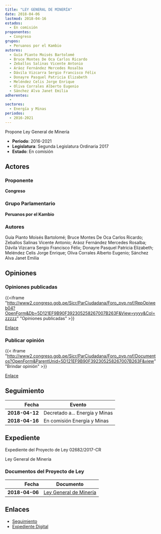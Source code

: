 ```yaml
---
title: "LEY GENERAL DE MINERÍA"
date: 2018-04-06
lastmod: 2018-04-16
estados: 
  - En comisión
proponentes: 
  - Congreso
grupos: 
  - Peruanos por el Kambio
autores: 
  - Guía Pianto Moisés Bartolomé
  - Bruce Montes De Oca Carlos Ricardo
  - Zeballos Salinas Vicente Antonio
  - Aráoz Fernández Mercedes Rosalba
  - Dávila Vizcarra Sergio Francisco Félix
  - Donayre Pasquel Patricia Elizabeth
  - Meléndez Celis Jorge Enrique
  - Oliva Corrales Alberto Eugenio
  - Sánchez Alva Janet Emilia
adherentes: 
  - 
sectores: 
  - Energía y Minas
periodos: 
  - 2016-2021
---
```


Propone Ley General de Minería

- **Periodo**: 2016-2021
- **Legislatura**: Segunda Legislatura Ordinaria 2017
- **Estado**: En comisión

## Actores

### Proponente

**Congreso**

### Grupo Parlamentario

**Peruanos por el Kambio**

### Autores

Guía Pianto Moisés Bartolomé; Bruce Montes De Oca Carlos Ricardo; Zeballos Salinas Vicente Antonio; Aráoz Fernández Mercedes Rosalba; Dávila Vizcarra Sergio Francisco Félix; Donayre Pasquel Patricia Elizabeth; Meléndez Celis Jorge Enrique; Oliva Corrales Alberto Eugenio; Sánchez Alva Janet Emilia


## Opiniones

### Opiniones publicadas

{{<iframe "http://www2.congreso.gob.pe/Sicr/ParCiudadana/Foro_pvp.nsf/RepOpiweb04?OpenForm&Db=5D121EF9B90F392305258267007B263F&View=yyyy&Col=zzzzz" "Opiniones publicadas" >}}

[Enlace](http://www2.congreso.gob.pe/Sicr/ParCiudadana/Foro_pvp.nsf/RepOpiweb04?OpenForm&Db=5D121EF9B90F392305258267007B263F&View=yyyy&Col=zzzzz)
### Publicar opinión

{{< iframe "http://www2.congreso.gob.pe/Sicr/ParCiudadana/Foro_pvp.nsf/Documentos?OpenForm&ParentUnid=5D121EF9B90F392305258267007B263F&view" "Brindar opinión" >}}

[Enlace](http://www2.congreso.gob.pe/Sicr/ParCiudadana/Foro_pvp.nsf/Documentos?OpenForm&ParentUnid=5D121EF9B90F392305258267007B263F&view)

## Seguimiento

| Fecha | Evento |
|------:|--------|
| **2018-04-12** | Decretado a... Energía y Minas|
| **2018-04-16** | En comisión Energía y Minas|


## Expediente

Expediente del Proyecto de Ley 02682/2017-CR

Ley General de Minería


### Documentos del Proyecto de Ley

| Fecha | Documento |
|------:|--------|
| **2018-04-06** | [Ley General de Minería](http://www.leyes.congreso.gob.pe/Documentos/2016_2021/Proyectos_de_Ley_y_de_Resoluciones_Legislativas/PL0268220180406.pdf) |

## Enlaces 

- [Seguimiento](http://www2.congreso.gob.pehttp://www2.congreso.gob.pe/Sicr/TraDocEstProc/CLProLey2016.nsf/f7fff46988ca05b1052578e100829cc7/5b90ffa765246c5505258267007eb5fe?OpenDocument)
- [Expediente Digital](http://www2.congreso.gob.pehttp://www2.congreso.gob.pe/Sicr/TraDocEstProc/CLProLey2016.nsf/f7fff46988ca05b1052578e100829cc7/5b90ffa765246c5505258267007eb5fe?OpenDocument&Click=05257FB7005EB655.eb71d0cf91d8294e05256cdf006b5706/$Body/0.1C6C)

